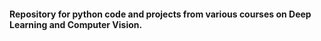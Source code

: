 
#### Repository for python code and projects from various courses on Deep Learning and Computer Vision.
